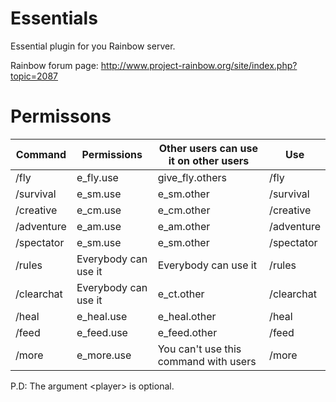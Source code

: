 # Essentials
Essential plugin for you Rainbow server.

Rainbow forum page: http://www.project-rainbow.org/site/index.php?topic=2087   

# Permissons

Command    | Permissions          | Other users can use it on other users | Use
--------   |-----------------     |---------------------------------------|--------------
/fly       | e_fly.use            | give_fly.others                       | /fly <player>
/survival  | e_sm.use             | e_sm.other                            | /survival <player>
/creative  | e_cm.use             | e_cm.other                            | /creative <player>
/adventure | e_am.use             | e_am.other                            | /adventure <player>
/spectator | e_sm.use             | e_sm.other                            | /spectator <player>
/rules     | Everybody can use it | Everybody can use it                  | /rules
/clearchat | Everybody can use it | e_ct.other                            | /clearchat <player>
/heal      | e_heal.use           | e_heal.other                          | /heal <player>
/feed      | e_feed.use           | e_feed.other                          | /feed <player>
/more      | e_more.use           | You can't use this command with users | /more

P.D: The argument \<player\> is optional.   
